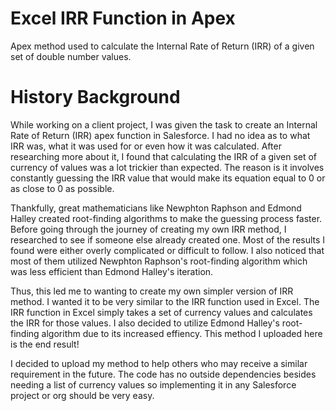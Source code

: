 # Excel IRR Function in Apex
Apex method used to calculate the Internal Rate of Return (IRR) of a given set of double number values.

# History Background
While working on a client project, I was given the task to create an Internal Rate of Return (IRR) apex function in Salesforce. I had no idea as to what IRR was, what it was used for or even how it was calculated. After researching more about it, I found that calculating the IRR of a given set of currency of values was a lot trickier than expected. The reason is it involves constantly guessing the IRR value that would make its equation equal to 0 or as close to 0 as possible. 

Thankfully, great mathematicians like Newphton Raphson and Edmond Halley created root-finding algorithms to make the guessing process faster. Before going through the journey of creating my own IRR method, I researched to see if someone else already created one. Most of the results I found were either overly complicated or difficult to follow. I also noticed that most of them utilized Newphton Raphson's root-finding algorithm which was less efficient than Edmond Halley's iteration.

Thus, this led me to wanting to create my own simpler version of IRR method. I wanted it to be very similar to the IRR function used in Excel. The IRR function in Excel simply takes a set of currency values and calculates the IRR for those values. I also decided to utilize Edmond Halley's root-finding algorithm due to its increased effiency. This method I uploaded here is the end result!

I decided to upload my method to help others who may receive a similar requirement in the future. The code has no outside dependencies besides needing a list of currency values so implementing it in any Salesforce project or org should be very easy.
